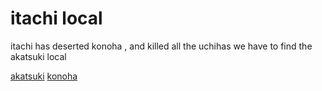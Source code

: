 # itachi local
itachi has deserted konoha , and killed all the uchihas
we have to find the akatsuki local 

[akatsuki](akatsuki.md)
[konoha](konoha.md)
